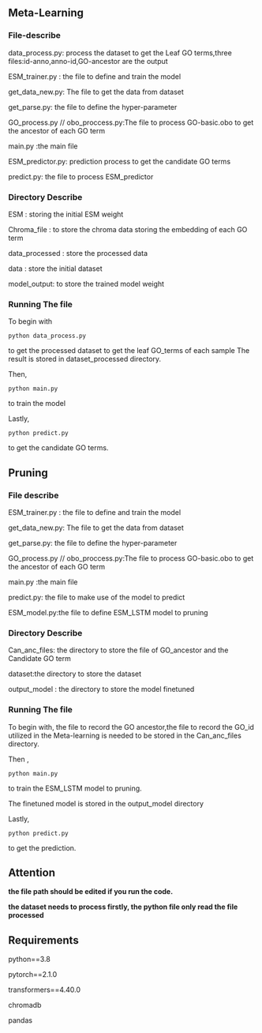 ## Meta-Learning

### File-describe

data_process.py:    process the dataset to get the Leaf GO terms,three files:id-anno,anno-id,GO-ancestor are the output

ESM_trainer.py : the file to define and train the model

get_data_new.py: The file to get the data from dataset

get_parse.py: the file to define the hyper-parameter

GO_process.py  // obo_proccess.py:The file to process GO-basic.obo to get the ancestor of each GO term

main.py :the main file

ESM_predictor.py: prediction process to get the candidate GO terms

predict.py: the file to process ESM_predictor

### Directory Describe

ESM : storing the initial ESM weight

Chroma_file : to store the chroma data storing the embedding of each GO term

data_processed :  store the processed data

data : store the initial dataset

model_output: to store the trained model weight



### Running The file

To begin with 

`python data_process.py`

to get the processed dataset to get the leaf GO_terms of each sample The result is stored in dataset_processed directory.

Then,

`python main.py`

to train the model

Lastly,

`python predict.py` 

to get the candidate GO terms.

## Pruning

### File describe

ESM_trainer.py : the file to define and train the model

get_data_new.py: The file to get the data from dataset

get_parse.py: the file to define the hyper-parameter

GO_process.py  // obo_proccess.py:The file to process GO-basic.obo to get the ancestor of each GO term

main.py :the main file

predict.py: the file to make use of the model to predict

ESM_model.py:the file to define ESM_LSTM model to pruning

### Directory Describe

Can_anc_files: the directory to store the file of GO_ancestor and the Candidate GO term

dataset:the directory to store the dataset

output_model : the directory to store the model finetuned

### Running The file

To begin with, the file to record the GO ancestor,the file to record the GO_id utilized in the Meta-learning is needed to be stored in the Can_anc_files directory.

Then ,

```
python main.py
```

to train the ESM_LSTM model to pruning.

The finetuned model is stored in the output_model directory

Lastly,

```
python predict.py
```

to get the prediction.

## Attention

**the file path should be edited if you run the code.**

**the dataset  needs to process firstly, the python file only read the file processed**

## Requirements

python==3.8

pytorch==2.1.0

transformers==4.40.0

chromadb

pandas
